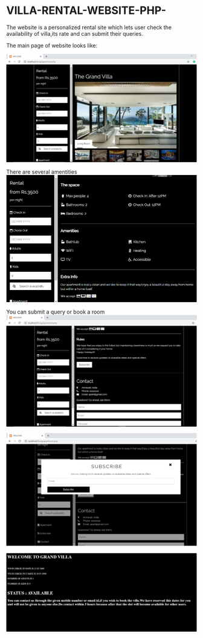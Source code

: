 # VILLA-RENTAL-WEBSITE-PHP-

The website is a personalized rental site which lets user check the availability of villa,its rate and can submit their queries. 

The main page of website looks like:

![Image](https://github.com/muskanpunyani/VILLA-RENTAL-WEBSITE-PHP-/blob/master/IMAGES/Screenshot%20(182).png)


There are several amentities
![Image](https://github.com/muskanpunyani/VILLA-RENTAL-WEBSITE-PHP-/blob/master/IMAGES/Screenshot%20(164).png)


You can submit a query or book a room
![Image](https://github.com/muskanpunyani/VILLA-RENTAL-WEBSITE-PHP-/blob/master/IMAGES/Screenshot%20(342).png)




![Image](https://github.com/muskanpunyani/VILLA-RENTAL-WEBSITE-PHP-/blob/master/IMAGES/Screenshot%20(343).png)



![Image](https://github.com/muskanpunyani/VILLA-RENTAL-WEBSITE-PHP-/blob/master/IMAGES/Screenshot%20(344).png)
